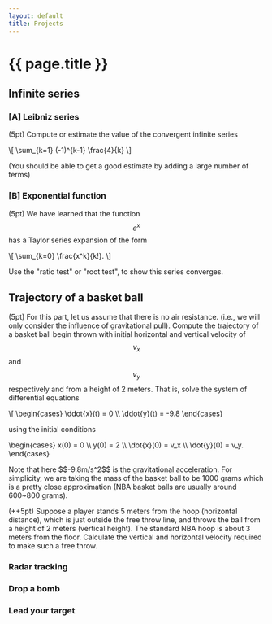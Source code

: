 ```yaml
---
layout: default
title: Projects
---
```


# {{ page.title }}

## Infinite series

### [A] Leibniz series
(5pt) Compute or estimate the value of the convergent infinite series
<p>
\[ \sum_{k=1} (-1)^{k-1} \frac{4}{k} \]
</p>
(You should be able to get a good estimate by adding a large number of terms)

### [B] Exponential function
(5pt) We have learned that the function $$e^x$$ has a Taylor series expansion
of the form
<p>
\[ \sum_{k=0} \frac{x^k}{k!}. \]
</p>
Use the "ratio test" or "root test", to show this series converges.

## Trajectory of a basket ball

(5pt) For this part, let us assume that there is no air resistance.
 (i.e., we will only consider the influence of gravitational pull).
 Compute the trajectory of a basket ball begin thrown with initial
 horizontal and vertical velocity of $$v_x$$ and $$v_y$$ respectively
 and from a height of 2 meters.
 That is, solve the system of differential equations
 <p>
 \[
  \begin{cases}
  \ddot{x}(t) = 0 \\
  \ddot{y}(t) = -9.8
  \end{cases}
 </p>
 using the initial conditions
 <p>
 \begin{cases}
  x(0) = 0 \\
  y(0) = 2 \\
  \dot{x}(0) = v_x \\
  \dot{y}(0) = v_y.
 \end{cases}
 </p>
 Note that here $$-9.8m/s^2$$ is the gravitational acceleration.
 For simplicity, we are taking the mass of the basket ball to be 1000 grams
 which is a pretty close approximation
 (NBA basket balls are usually around 600~800 grams).

(++5pt) Suppose a player stands 5 meters from the hoop (horizontal distance),
which is just outside the free throw line, and throws the ball from a height
of 2 meters (vertical height).
The standard NBA hoop is about 3 meters from the floor.
Calculate the vertical and horizontal velocity required to make such a free throw.

### Radar tracking

### Drop a bomb

### Lead your target
